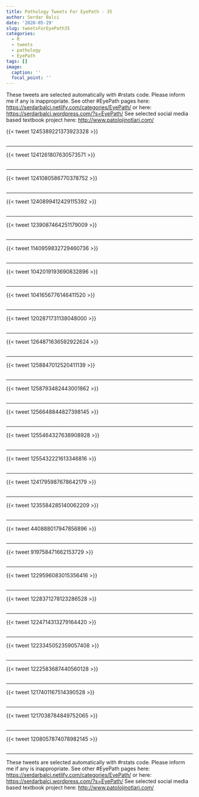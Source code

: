 ```yaml
---
title: Pathology Tweets For EyePath - 35
author: Serdar Balci
date: '2020-05-29'
slug: tweetsForEyePath35
categories:
  - R
  - tweets
  - pathology
  - EyePath
tags: []
image:
  caption: ''
  focal_point: ''
---
```



These tweets are selected automatically with #rstats code. Please inform me if any is inappropriate.
See other #EyePath pages here: https://serdarbalci.netlify.com/categories/EyePath/  or here: https://serdarbalci.wordpress.com/?s=EyePath/ 
See selected social media based textbook project here: http://www.patolojinotlari.com/

{{< tweet 1245389221373923328 >}}
<br>
<br>
<hr>
{{< tweet 1241261807630573571 >}}
<br>
<br>
<hr>
{{< tweet 1241080586770378752 >}}
<br>
<br>
<hr>
{{< tweet 1240899412429115392 >}}
<br>
<br>
<hr>
{{< tweet 1239087464251179009 >}}
<br>
<br>
<hr>
{{< tweet 1140959832729460736 >}}
<br>
<br>
<hr>
{{< tweet 1042019193690832896 >}}
<br>
<br>
<hr>
{{< tweet 1041656776146411520 >}}
<br>
<br>
<hr>
{{< tweet 1202871731138048000 >}}
<br>
<br>
<hr>
{{< tweet 1264871636592922624 >}}
<br>
<br>
<hr>
{{< tweet 1258847012520411139 >}}
<br>
<br>
<hr>
{{< tweet 1258793482443001862 >}}
<br>
<br>
<hr>
{{< tweet 1256648844827398145 >}}
<br>
<br>
<hr>
{{< tweet 1255464327638908928 >}}
<br>
<br>
<hr>
{{< tweet 1255432221613346816 >}}
<br>
<br>
<hr>
{{< tweet 1241795987678642179 >}}
<br>
<br>
<hr>
{{< tweet 1235584285140062209 >}}
<br>
<br>
<hr>
{{< tweet 440888017947856896 >}}
<br>
<br>
<hr>
{{< tweet 919758471662153729 >}}
<br>
<br>
<hr>
{{< tweet 1229596083015356416 >}}
<br>
<br>
<hr>
{{< tweet 1228371278123286528 >}}
<br>
<br>
<hr>
{{< tweet 1224714313279164420 >}}
<br>
<br>
<hr>
{{< tweet 1223345052359057408 >}}
<br>
<br>
<hr>
{{< tweet 1222583687440560128 >}}
<br>
<br>
<hr>
{{< tweet 1217401167514390528 >}}
<br>
<br>
<hr>
{{< tweet 1217038784849752065 >}}
<br>
<br>
<hr>
{{< tweet 1208057874078982145 >}}
<br>
<br>
<hr>


These tweets are selected automatically with #rstats code. Please inform me if any is inappropriate.
See other #EyePath pages here: https://serdarbalci.netlify.com/categories/EyePath/  or here: https://serdarbalci.wordpress.com/?s=EyePath/ 
See selected social media based textbook project here: http://www.patolojinotlari.com/
